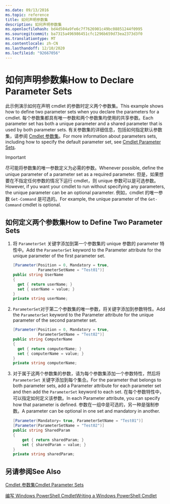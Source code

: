 ```yaml
---
ms.date: 09/13/2016
ms.topic: reference
title: 如何声明参数集
description: 如何声明参数集
ms.openlocfilehash: bd4d504a9fe6c7f7626901c49bc08851244f0995
ms.sourcegitcommit: ba7315a496986451cfc1296b659d73ea2373d3f0
ms.translationtype: MT
ms.contentlocale: zh-CN
ms.lasthandoff: 12/10/2020
ms.locfileid: "92667056"
---
```

# <a name="how-to-declare-parameter-sets"></a><span data-ttu-id="05945-103">如何声明参数集</span><span class="sxs-lookup"><span data-stu-id="05945-103">How to Declare Parameter Sets</span></span>

<span data-ttu-id="05945-104">此示例演示如何在声明 cmdlet 的参数时定义两个参数集。</span><span class="sxs-lookup"><span data-stu-id="05945-104">This example shows how to define two parameter sets when you declare the parameters for a cmdlet.</span></span> <span data-ttu-id="05945-105">每个参数集都具有唯一参数和两个参数集均使用的共享参数。</span><span class="sxs-lookup"><span data-stu-id="05945-105">Each parameter set has both a unique parameter and a shared parameter that is used by both parameter sets.</span></span> <span data-ttu-id="05945-106">有关参数集的详细信息，包括如何指定默认参数集，请参阅 [Cmdlet 参数集](./cmdlet-parameter-sets.md)。</span><span class="sxs-lookup"><span data-stu-id="05945-106">For more information about parameters sets, including how to specify the default parameter set, see [Cmdlet Parameter Sets](./cmdlet-parameter-sets.md).</span></span>

> [!IMPORTANT]
> <span data-ttu-id="05945-107">尽可能将参数集的唯一参数定义为必需的参数。</span><span class="sxs-lookup"><span data-stu-id="05945-107">Whenever possible, define the unique parameter of a parameter set as a required parameter.</span></span> <span data-ttu-id="05945-108">但是，如果想要在不指定任何参数的情况下运行 cmdlet，则 unique 参数可以是可选参数。</span><span class="sxs-lookup"><span data-stu-id="05945-108">However, if you want your cmdlet to run without specifying any parameters, the unique parameter can be an optional parameter.</span></span> <span data-ttu-id="05945-109">例如，cmdlet 的唯一参数 `Get-Command` 是可选的。</span><span class="sxs-lookup"><span data-stu-id="05945-109">For example, the unique parameter of the `Get-Command` cmdlet is optional.</span></span>

## <a name="how-to-define-two-parameter-sets"></a><span data-ttu-id="05945-110">如何定义两个参数集</span><span class="sxs-lookup"><span data-stu-id="05945-110">How to Define Two Parameter Sets</span></span>

1. <span data-ttu-id="05945-111">将 `ParameterSet` 关键字添加到第一个参数集的 unique 参数的 parameter 特性中。</span><span class="sxs-lookup"><span data-stu-id="05945-111">Add the `ParameterSet` keyword to the Parameter attribute for the unique parameter of the first parameter set.</span></span>

   ```csharp
   [Parameter(Position = 0, Mandatory = true,
              ParameterSetName = "Test01")]
   public string UserName
   {
     get { return userName; }
     set { userName = value; }
   }
   private string userName;
   ```

2. <span data-ttu-id="05945-112">`ParameterSet`对于第二个参数集的唯一参数，将关键字添加到参数特性。</span><span class="sxs-lookup"><span data-stu-id="05945-112">Add the `ParameterSet` keyword to the Parameter attribute for the unique parameter of the second parameter set.</span></span>

   ```csharp
   [Parameter(Position = 0, Mandatory = true,
              ParameterSetName = "Test02")]
   public string ComputerName
   {
     get { return computerName; }
     set { computerName = value; }
   }
   private string computerName;
   ```

3. <span data-ttu-id="05945-113">对于属于这两个参数集的参数，请为每个参数集添加一个参数特性，然后将 `ParameterSet` 关键字添加到每个集合。</span><span class="sxs-lookup"><span data-stu-id="05945-113">For the parameter that belongs to both parameter sets, add a Parameter attribute for each parameter set and then add the `ParameterSet` keyword to each set.</span></span> <span data-ttu-id="05945-114">在每个参数特性中，可以指定如何定义该参数。</span><span class="sxs-lookup"><span data-stu-id="05945-114">In each Parameter attribute, you can specify how that parameter is defined.</span></span> <span data-ttu-id="05945-115">参数在一组中是可选的，另一种是强制参数。</span><span class="sxs-lookup"><span data-stu-id="05945-115">A parameter can be optional in one set and mandatory in another.</span></span>

   ```csharp
   [Parameter(Mandatory= true, ParameterSetName = "Test01")]
   [Parameter(ParameterSetName = "Test02")]
   public string SharedParam
   {
       get { return sharedParam; }
       set { sharedParam = value; }
   }
   private string sharedParam;
   ```

## <a name="see-also"></a><span data-ttu-id="05945-116">另请参阅</span><span class="sxs-lookup"><span data-stu-id="05945-116">See Also</span></span>

[<span data-ttu-id="05945-117">Cmdlet 参数集</span><span class="sxs-lookup"><span data-stu-id="05945-117">Cmdlet Parameter Sets</span></span>](./cmdlet-parameter-sets.md)

[<span data-ttu-id="05945-118">编写 Windows PowerShell Cmdlet</span><span class="sxs-lookup"><span data-stu-id="05945-118">Writing a Windows PowerShell Cmdlet</span></span>](./writing-a-windows-powershell-cmdlet.md)
